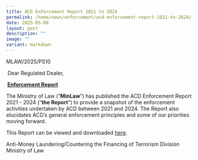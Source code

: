 ```yaml
---
title: ACD Enforcement Report 2021 to 2024
permalink: /home/news/enforcement/acd-enforcement-report-2021-to-2024/
date: 2025-05-08
layout: post
description: ""
image: ""
variant: markdown
---
```

<p>MLAW/2025/PS10</p>
<p>&nbsp;Dear Regulated Dealer,</p>
<p><strong>&nbsp;<u>Enforcement Report</u></strong>
</p>
<p>
The Ministry of Law (“<strong>MinLaw</strong>”) has published the ACD Enforcement
Report 2021 - 2024 (“<strong>the Report</strong>”) to provide a snapshot
of the enforcement activities undertaken by ACD between 2021 and 2024.
The Report also elucidates ACD’s general enforcement principles and some
of our priorities moving forward.</p>
<p> This Report can be viewed
and downloaded <a href="/files/ACD_Enforcement_Report_2021_to_2024.pdf" rel="noopener noreferrer nofollow" target="_blank"><u>here</u></a>.</p>
<p></p>
Anti-Money Laundering/Countering the Financing of Terrorism Division
<br>Ministry of Law
